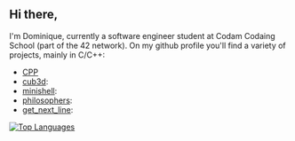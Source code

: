 ## Hi there,

I'm Dominique, currently a software engineer student at Codam Codaing School (part of the 42 network).
On my github profile you'll find a variety of projects, mainly in C/C++:
  - [CPP](https://github.com/dmaessen/CPP)
  - [cub3d](https://github.com/dmaessen/cub3d):
  - [minishell](https://github.com/Porcupinine/Minishell):
  - [philosophers](https://github.com/dmaessen/philo):
  - [get_next_line](https://github.com/dmaessen/get_next_line):


[![Top Languages](https://github-readme-stats.vercel.app/api/top-langs/?username=dmaessen&layout=donut-vertical&show_icons=true&theme=synthwave)](https://github.com/DjoykeAbyah/github-readme-stats)
<!--
**dmaessen/dmaessen** is a ✨ _special_ ✨ repository because its `README.md` (this file) appears on your GitHub profile.

Here are some ideas to get you started:

- 🔭 I’m currently working on ...
- 🌱 I’m currently learning ...
- 👯 I’m looking to collaborate on ...
- 🤔 I’m looking for help with ...
- 💬 Ask me about ...
- 📫 How to reach me: ...
- 😄 Pronouns: ...
- ⚡ Fun fact: ...
-->

